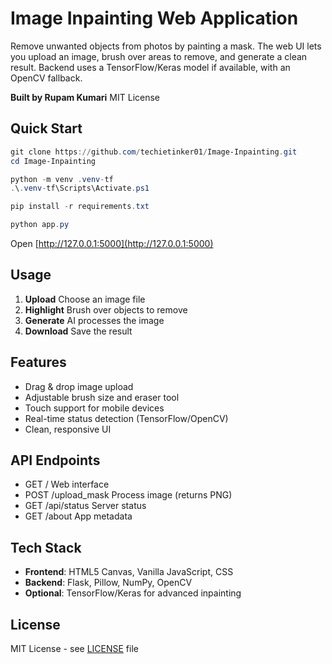 ﻿# Image Inpainting Web Application

Remove unwanted objects from photos by painting a mask. The web UI lets you upload an image, brush over areas to remove, and generate a clean result. Backend uses a TensorFlow/Keras model if available, with an OpenCV fallback.

**Built by Rupam Kumari**  MIT License

## Quick Start

```powershell
git clone https://github.com/techietinker01/Image-Inpainting.git
cd Image-Inpainting

python -m venv .venv-tf
.\.venv-tf\Scripts\Activate.ps1

pip install -r requirements.txt

python app.py
```

Open [http://127.0.0.1:5000](http://127.0.0.1:5000)

## Usage

1. **Upload**  Choose an image file
2. **Highlight**  Brush over objects to remove
3. **Generate**  AI processes the image
4. **Download**  Save the result

## Features

- Drag & drop image upload
- Adjustable brush size and eraser tool
- Touch support for mobile devices
- Real-time status detection (TensorFlow/OpenCV)
- Clean, responsive UI

## API Endpoints

- GET /  Web interface
- POST /upload_mask  Process image (returns PNG)
- GET /api/status  Server status
- GET /about  App metadata

## Tech Stack

- **Frontend**: HTML5 Canvas, Vanilla JavaScript, CSS
- **Backend**: Flask, Pillow, NumPy, OpenCV
- **Optional**: TensorFlow/Keras for advanced inpainting

## License

MIT License - see [LICENSE](LICENSE) file
